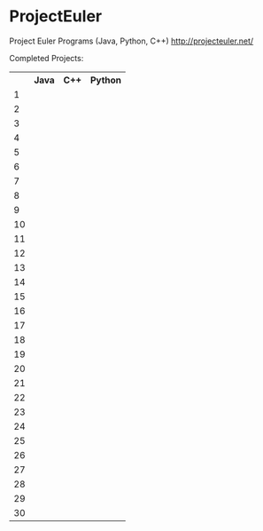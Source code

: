 ProjectEuler
============

Project Euler Programs (Java, Python, C++)
http://projecteuler.net/

Completed Projects:
<table>
<tr><th></th><th>Java</th><th>C++</th><th>Python</th></tr>
<tr><td>1</td><td></td><td></td><td></td></tr>
<tr><td>2</td><td></td><td></td><td></td></tr>
<tr><td>3</td><td></td><td></td><td></td></tr>
<tr><td>4</td><td></td><td></td><td></td></tr>
<tr><td>5</td><td></td><td></td><td></td></tr>
<tr><td>6</td><td></td><td></td><td></td></tr>
<tr><td>7</td><td></td><td></td><td></td></tr>
<tr><td>8</td><td></td><td></td><td></td></tr>
<tr><td>9</td><td></td><td></td><td></td></tr>
<tr><td>10</td><td></td><td></td><td></td></tr>
<tr><td>11</td><td></td><td></td><td></td></tr>
<tr><td>12</td><td></td><td></td><td></td></tr>
<tr><td>13</td><td></td><td></td><td></td></tr>
<tr><td>14</td><td></td><td></td><td></td></tr>
<tr><td>15</td><td></td><td></td><td></td></tr>
<tr><td>16</td><td></td><td></td><td></td></tr>
<tr><td>17</td><td></td><td></td><td></td></tr>
<tr><td>18</td><td></td><td></td><td></td></tr>
<tr><td>19</td><td></td><td></td><td></td></tr>
<tr><td>20</td><td></td><td></td><td></td></tr>
<tr><td>21</td><td></td><td></td><td></td></tr>
<tr><td>22</td><td></td><td></td><td></td></tr>
<tr><td>23</td><td></td><td></td><td></td></tr>
<tr><td>24</td><td></td><td></td><td></td></tr>
<tr><td>25</td><td></td><td></td><td></td></tr>
<tr><td>26</td><td></td><td></td><td></td></tr>
<tr><td>27</td><td></td><td></td><td></td></tr>
<tr><td>28</td><td></td><td></td><td></td></tr>
<tr><td>29</td><td></td><td></td><td></td></tr>
<tr><td>30</td><td></td><td></td><td></td></tr>
</table>
